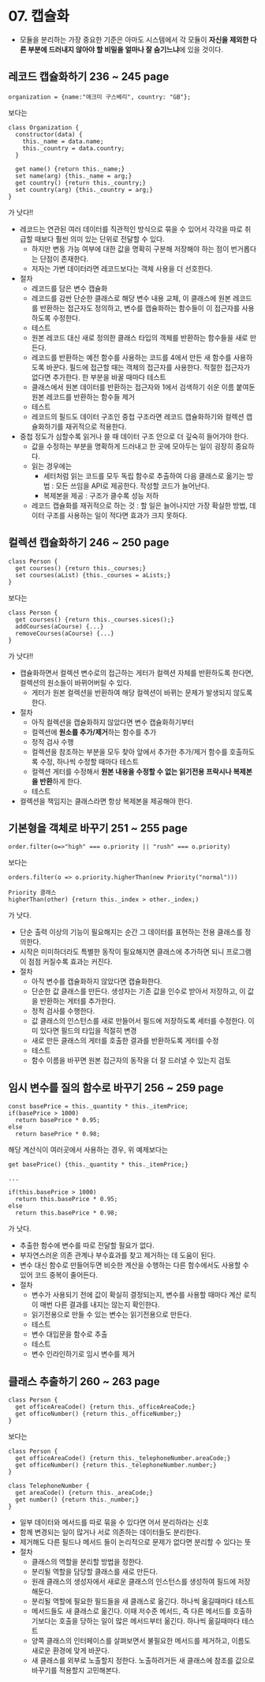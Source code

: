 # 07. 캡슐화

- 모듈을 분리하는 가장 중요한 기준은 아마도 시스템에서 각 모듈이 **자신을 제외한 다른 부분에 드러내지 않아야 할 비밀을 얼마나 잘 숨기느냐**에 있을 것이다.

## 레코드 캡슐화하기 236 ~ 245 page
```
organization = {name:"애크미 구스베리", country: "GB"};
```
보다는
```
class Organization {
  constructor(data) {
    this._name = data.name;
    this._country = data.country;
  }
  
  get name() {return this._name;}
  set name(arg) {this._name = arg;}
  get country() {return this._country;}
  set country(arg) {this._country = arg;}
}  
```
가 낫다!!

- 레코드는 연관된 여러 데이터를 직관적인 방식으로 묶을 수 있어서 각각을 따로 취급할 때보다 훨씬 의미 있는 단위로 전달할 수 있다.
  - 하지만 변동 가능 여부에 대한 값을 명확히 구분해 저장해야 하는 점이 번거롭다는 단점이 존재한다.
  - 저자는 가변 데이터라면 레코드보다는 객체 사용을 더 선호한다.
- 절차 
  - 레코드를 담은 변수 캡슐화
  - 레코드를 감싼 단순한 클래스로 해당 변수 내용 교체, 이 클래스에 원본 레코드를 반환하는 접근자도 정의하고, 변수를 캡슐화하는 함수들이 이 접근자를 사용하도록 수정한다.
  - 테스트
  - 원본 레코드 대신 새로 정의한 클래스 타입의 객체를 반환하는 함수들을 새로 만든다.
  - 레코드를 반환하는 예전 함수를 사용하는 코드를 4에서 만든 새 함수를 사용하도록 바꾼다. 필드에 접근할 때는 객체의 접근자를 사용한다. 적절한 접근자가 없다면 추가한다. 한 부분을 바꿀 때마다 테스트
  - 클래스에서 원본 데이터를 반환하는 접근자와 1에서 검색하기 쉬운 이름 붙여둔 원본 레코드를 반환하는 함수들 제거
  - 테스트
  - 레코드의 필드도 데이터 구조인 중첩 구조라면 레코드 캡슐화하기와 컬렉션 캡슐화하기를 재귀적으로 적용한다. 
- 중첩 정도가 심할수록 읽거나 쓸 때 데이터 구조 안으로 더 깊숙히 들어가야 한다. 
  - 값을 수정하는 부분을 명확하게 드러내고 한 곳에 모아두는 일이 굉장히 중요하다.
  - 읽는 경우에는 
    - 세터처럼 읽는 코드를 모두 독립 함수로 추출하여 다음 클래스로 옮기는 방법 : 모든 쓰임을 API로 제공한다. 작성할 코드가 늘어난다. 
    - 복제본을 제공 : 구조가 클수록 성능 저하 
  - 레코드 캡슐화를 재귀적으로 하는 것 : 할 일은 늘어나지만 가장 확실한 방법, 데이터 구조를 사용하는 일이 적다면 효과가 크지 못하다. 

## 컬렉션 캡슐화하기 246 ~ 250 page 
```
class Person {
  get courses() {return this._courses;}
  set courses(aList) {this._courses = aLists;}
}
```
보다는
```
class Person {
  get courses() {return this._courses.sices();}
  addCourses(aCourse) {...}
  removeCourses(aCourse) {...}
}
```
가 낫다!!
- 캡슐화하면서 컬렉션 변수로의 접근하는 게터가 컬렉션 자체를 반환하도록 한다면, 컬렉션의 원소들이 바뀌어버릴 수 있다. 
  - 게터가 원본 컬렉션을 반환하여 해당 컬렉션이 바뀌는 문제가 발생되지 않도록 한다. 
- 절차
  - 아직 컬렉션을 캡슐화하지 않았다면 변수 캡슐화하기부터
  - 컬렉션에 **원소를 추가/제거**하는 함수를 추가
  - 정적 검사 수행
  - 컬렉션을 참조하는 부분을 모두 찾아 앞에서 추가한 추가/제거 함수를 호출하도록 수정, 하나씩 수정할 때마다 테스트
  - 컬렉션 게터를 수정해서 **원본 내용을 수정할 수 없는 읽기전용 프락시나 복제본을 반환**하게 한다.
  - 테스트
- 컬렉션을 책임지는 클래스라면 항상 복제본을 제공해야 한다. 

## 기본형을 객체로 바꾸기 251 ~ 255 page
```
order.filter(o=>"high" === o.priority || "rush" === o.priority)
```
보다는
```
orders.filter(o => o.priority.higherThan(new Priority("normal")))

Priority 클래스
higherThan(other) {return this._index > other._index;)
```
가 낫다.

- 단순 출력 이상의 기능이 필요해지는 순간 그 데이터를 표현하는 전용 클래스를 정의한다.
- 시작은 미미하더라도 특별한 동작이 필요해지면 클래스에 추가하면 되니 프로그램이 점점 커질수록 효과는 커진다. 
- 절차
  - 아직 변수를 캡슐화하지 않았다면 캡슐화한다.
  - 단순한 값 클래스를 만든다. 생성자는 기존 값을 인수로 받아서 저장하고, 이 값을 반환하는 게터를 추가한다.
  - 정적 검사를 수행한다.
  - 값 클래스의 인스턴스를 새로 만들어서 필드에 저장하도록 세터를 수정한다. 이미 있다면 필드의 타입을 적절히 변경
  - 새로 만든 클래스의 게터를 호출한 결과를 반환하도록 게터를 수정
  - 테스트
  - 함수 이름을 바꾸면 원본 접근자의 동작을 더 잘 드러낼 수 있는지 검토 


## 임시 변수를 질의 함수로 바꾸기 256 ~ 259 page
```
const basePrice = this._quantity * this._itemPrice;
if(basePrice > 1000) 
  return basePrice * 0.95;
else
  return basePrice * 0.98;
```
해당 계산식이 여러곳에서 사용하는 경우, 위 예제보다는 
```
get basePrice() {this._quantity * this._itemPrice;}

...

if(this.basePrice > 1000)
  return this.basePrice * 0.95;
else
  return this.basePrice * 0.98;
```
가 낫다.
- 추출한 함수에 변수를 따로 전달할 필요가 없다. 
- 부자연스러운 의존 관계나 부수효과를 찾고 제거하는 데 도움이 된다.
- 변수 대신 함수로 만들어두면 비슷한 계산을 수행하는 다른 함수에서도 사용할 수 있어 코드 중복이 줄어든다. 
- 절차
  - 변수가 사용되기 전에 값이 확실히 결정되는지, 변수를 사용할 때마다 계산 로직이 매번 다른 결과를 내지는 않는지 확인한다.
  - 읽기전용으로 만들 수 있는 변수는 읽기전용으로 만든다.
  - 테스트
  - 변수 대입문을 함수로 추출
  - 테스트
  - 변수 인라인하기로 임시 변수를 제거

## 클래스 추출하기 260 ~ 263 page
```
class Person {
  get officeAreaCode() {return this._officeAreaCode;}
  get officeNumber() {return this._officeNumber;}
}
```
보다는
```
class Person {
  get officeAreaCode() {return this._telephoneNumber.areaCode;}
  get officeNumber() {return this._telephoneNumber.number;}
}

class TelephoneNumber {
  get areaCode() {return this._areaCode;}
  get number() {return this._number;}
}
```
- 일부 데이터와 메서드를 따로 묶을 수 있다면 어서 분리하라는 신호
- 함께 변경되는 일이 많거나 서로 의존하는 데이터들도 분리한다. 
- 제거해도 다른 필드나 메서드 들이 논리적으로 문제가 없다면 분리할 수 있다는 뜻 
- 절차
  - 클래스의 역할을 분리할 방법을 정한다.
  - 분리될 역할을 담당할 클래스를 새로 만든다.
  - 원래 클래스의 생성자에서 새로운 클래스의 인스턴스를 생성하여 필드에 저장해둔다.
  - 분리될 역할에 필요한 필드들을 새 클래스로 옮긴다. 하나씩 옮길때마다 테스트
  - 메서드들도 새 클래스로 옮긴다. 이때 저수준 메서드, 즉 다른 메서드를 호출하기보다는 호출을 당하는 일이 많은 메서드부터 옮긴다. 하나씩 옮길때마다 테스트
  - 양쪽 클래스의 인터페이스를 살펴보면서 불필요한 메서드를 제거하고, 이름도 새로운 환경에 맞게 바꾼다.
  - 새 클래스를 외부로 노출할지 정한다. 노출하려거든 새 클래스에 참조를 값으로 바꾸기를 적용할지 고민해본다. 
